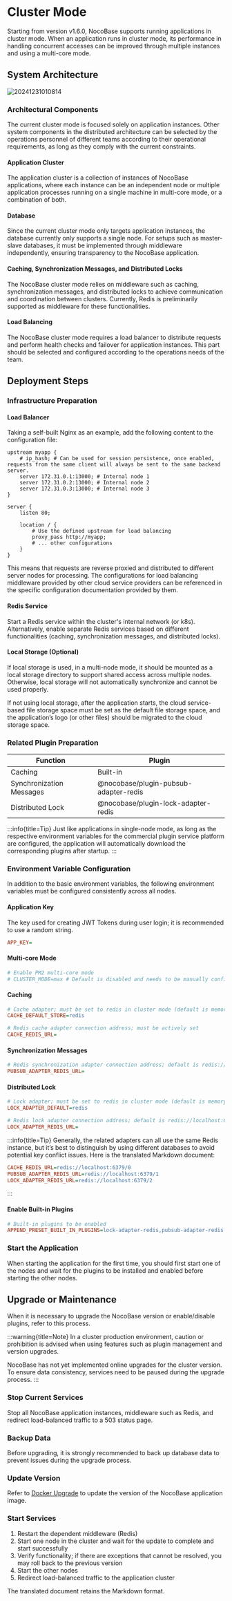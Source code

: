 # Cluster Mode

Starting from version v1.6.0, NocoBase supports running applications in cluster mode. When an application runs in cluster mode, its performance in handling concurrent accesses can be improved through multiple instances and using a multi-core mode.

## System Architecture

![20241231010814](https://static-docs.nocobase.com/20241231010814.png)

### Architectural Components

The current cluster mode is focused solely on application instances. Other system components in the distributed architecture can be selected by the operations personnel of different teams according to their operational requirements, as long as they comply with the current constraints.

#### Application Cluster

The application cluster is a collection of instances of NocoBase applications, where each instance can be an independent node or multiple application processes running on a single machine in multi-core mode, or a combination of both.

#### Database

Since the current cluster mode only targets application instances, the database currently only supports a single node. For setups such as master-slave databases, it must be implemented through middleware independently, ensuring transparency to the NocoBase application.

#### Caching, Synchronization Messages, and Distributed Locks

The NocoBase cluster mode relies on middleware such as caching, synchronization messages, and distributed locks to achieve communication and coordination between clusters. Currently, Redis is preliminarily supported as middleware for these functionalities.

#### Load Balancing

The NocoBase cluster mode requires a load balancer to distribute requests and perform health checks and failover for application instances. This part should be selected and configured according to the operations needs of the team.

## Deployment Steps

### Infrastructure Preparation

#### Load Balancer

Taking a self-built Nginx as an example, add the following content to the configuration file:

```
upstream myapp {
    # ip_hash; # Can be used for session persistence, once enabled, requests from the same client will always be sent to the same backend server.
    server 172.31.0.1:13000; # Internal node 1
    server 172.31.0.2:13000; # Internal node 2
    server 172.31.0.3:13000; # Internal node 3
}

server {
    listen 80;

    location / {
        # Use the defined upstream for load balancing
        proxy_pass http://myapp;
        # ... other configurations
    }
}
```

This means that requests are reverse proxied and distributed to different server nodes for processing. The configurations for load balancing middleware provided by other cloud service providers can be referenced in the specific configuration documentation provided by them.

#### Redis Service

Start a Redis service within the cluster's internal network (or k8s). Alternatively, enable separate Redis services based on different functionalities (caching, synchronization messages, and distributed locks).

#### Local Storage (Optional)

If local storage is used, in a multi-node mode, it should be mounted as a local storage directory to support shared access across multiple nodes. Otherwise, local storage will not automatically synchronize and cannot be used properly.

If not using local storage, after the application starts, the cloud service-based file storage space must be set as the default file storage space, and the application’s logo (or other files) should be migrated to the cloud storage space.

### Related Plugin Preparation

| Function | Plugin |
| --- | --- |
| Caching | Built-in |
| Synchronization Messages | @nocobase/plugin-pubsub-adapter-redis |
| Distributed Lock | @nocobase/plugin-lock-adapter-redis |

:::info{title=Tip}
Just like applications in single-node mode, as long as the respective environment variables for the commercial plugin service platform are configured, the application will automatically download the corresponding plugins after startup.
:::

### Environment Variable Configuration

In addition to the basic environment variables, the following environment variables must be configured consistently across all nodes.

#### Application Key

The key used for creating JWT Tokens during user login; it is recommended to use a random string.

```ini
APP_KEY=
```

#### Multi-core Mode

```ini
# Enable PM2 multi-core mode
# CLUSTER_MODE=max # Default is disabled and needs to be manually configured
```

#### Caching

```ini
# Cache adapter; must be set to redis in cluster mode (default is memory if not set)
CACHE_DEFAULT_STORE=redis

# Redis cache adapter connection address; must be actively set
CACHE_REDIS_URL=
```

#### Synchronization Messages

```ini
# Redis synchronization adapter connection address; default is redis://localhost:6379/0 if not set
PUBSUB_ADAPTER_REDIS_URL=
```

#### Distributed Lock

```ini
# Lock adapter; must be set to redis in cluster mode (default is memory local lock if not set)
LOCK_ADAPTER_DEFAULT=redis

# Redis lock adapter connection address; default is redis://localhost:6379/0 if not set
LOCK_ADAPTER_REDIS_URL=
```

:::info{title=Tip}
Generally, the related adapters can all use the same Redis instance, but it’s best to distinguish by using different databases to avoid potential key conflict issues.
Here is the translated Markdown document:

```ini
CACHE_REDIS_URL=redis://localhost:6379/0
PUBSUB_ADAPTER_REDIS_URL=redis://localhost:6379/1
LOCK_ADAPTER_REDIS_URL=redis://localhost:6379/2
```
:::

#### Enable Built-in Plugins

```ini
# Built-in plugins to be enabled
APPEND_PRESET_BUILT_IN_PLUGINS=lock-adapter-redis,pubsub-adapter-redis
```

### Start the Application

When starting the application for the first time, you should first start one of the nodes and wait for the plugins to be installed and enabled before starting the other nodes.

## Upgrade or Maintenance

When it is necessary to upgrade the NocoBase version or enable/disable plugins, refer to this process.

:::warning{title=Note}
In a cluster production environment, caution or prohibition is advised when using features such as plugin management and version upgrades.

NocoBase has not yet implemented online upgrades for the cluster version. To ensure data consistency, services need to be paused during the upgrade process.
:::

### Stop Current Services

Stop all NocoBase application instances, middleware such as Redis, and redirect load-balanced traffic to a 503 status page.

### Backup Data

Before upgrading, it is strongly recommended to back up database data to prevent issues during the upgrade process.

### Update Version

Refer to [Docker Upgrade](../upgrading/docker-compose.md) to update the version of the NocoBase application image.

### Start Services

1. Restart the dependent middleware (Redis)
2. Start one node in the cluster and wait for the update to complete and start successfully
3. Verify functionality; if there are exceptions that cannot be resolved, you may roll back to the previous version
4. Start the other nodes
5. Redirect load-balanced traffic to the application cluster

The translated document retains the Markdown format.